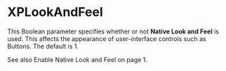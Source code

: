 # XPLookAndFeel

This Boolean parameter specifies whether or not **Native Look and Feel** is used. This affects the appearance of user-interface controls such as Buttons. The default is 1.

See also Enable Native Look and Feel on page 1.
